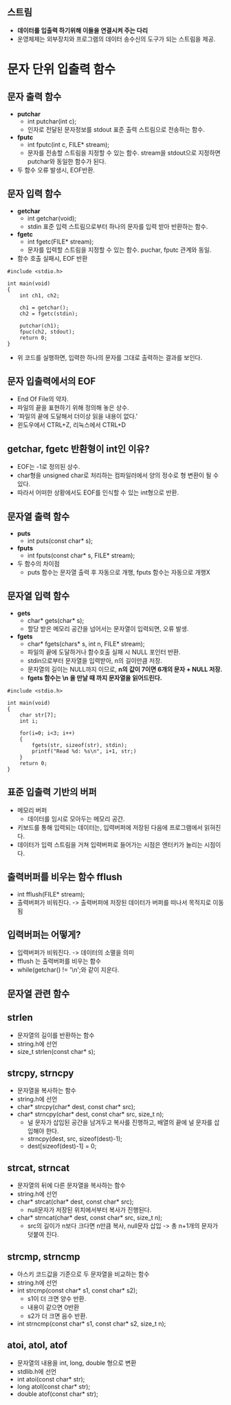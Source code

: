 ## 스트림
- **데이터를 입출력 하기위해 이들을 연결시켜 주는 다리**
- 운영체제는 외부장치와 프로그램의 데이터 송수신의 도구가 되는 스트림을 제공.

# 문자 단위 입출력 함수
## 문자 출력 함수
- **putchar**
    - int putchar(int c);
    - 인자로 전달된 문자정보를 stdout 표준 출력 스트림으로 전송하는 함수.
- **fputc**
    - int fputc(int c, FILE* stream);
    - 문자를 전송할 스트림을 지정할 수 있는 함수. stream을 stdout으로 지정하면 putchar와 동일한 함수가 된다.
- 두 함수 오류 발생시, EOF반환.

## 문자 입력 함수
- **getchar**
    - int getchar(void);
    - stdin 표준 입력 스트림으로부터 하나의 문자를 입력 받아 반환하는 함수.
- **fgetc**
    - int fgetc(FILE* stream);
    - 문자를 입력할 스트림을 지정할 수 있는 함수. puchar, fputc 관계와 동일.
- 함수 호출 실패시, EOF 반환
```
#include <stdio.h>

int main(void)
{
    int ch1, ch2;
    
    ch1 = getchar();
    ch2 = fgetc(stdin);
    
    putchar(ch1);
    fpuc(ch2, stdout);
    return 0;
}
```
- 위 코드를 실행하면, 입력한 하나의 문자를 그대로 출력하는 결과를 보인다.

## 문자 입출력에서의 EOF
- End Of File의 약자.
- 파일의 끝을 표현하기 위해 정의해 놓은 상수.
- '파일의 끝에 도달해서 더이상 읽을 내용이 없다.'
- 윈도우에서 CTRL+Z, 리눅스에서 CTRL+D

## getchar, fgetc 반환형이 int인 이유?
- EOF는 -1로 정의된 상수.
- char형을 unsigned char로 처리하는 컴파일러에서 양의 정수로 형 변환이 될 수 있다.
- 따라서 어떠한 상황에서도 EOF를 인식할 수 있는 int형으로 반환.

## 문자열 출력 함수
- **puts**
    - int puts(const char* s);
- **fputs**
    - int fputs(const char* s, FILE* stream);
- 두 함수의 차이점
    - puts 함수는 문자열 출력 후 자동으로 개행, fputs 함수는 자동으로 개행X

## 문자열 입력 함수
- **gets**
    - char* gets(char* s);
    - 할당 받은 메모리 공간을 넘어서는 문자열이 입력되면, 오류 발생.
- **fgets**
    - char* fgets(chars* s, int n, FILE* stream);
    - 파일의 끝에 도달하거나 함수호출 실패 시 NULL 포인터 반환.
    - stdin으로부터 문자열을 입력받아, n의 길이만큼 저장.
    - 문자열의 길이는 NULL까지 이므로, **n의 값이 7이면 6개의 문자 + NULL 저장.**
    - **fgets 함수는 \n 을 만날 때 까지 문자열을 읽어드린다.**
```
#include <stdio.h>

int main(void)
{
    char str[7];
    int i;
    
    for(i=0; i<3; i++)
    {
        fgets(str, sizeof(str), stdin);
        printf("Read %d: %s\n", i+1, str;)
    }
    return 0;
}
```
## 표준 입출력 기반의 버퍼
- 메모리 버퍼
    - 데이터를 임시로 모아두는 메모리 공간.
- 키보드를 통해 입력되는 데이터는, 입력버퍼에 저장된 다음에 프로그램에서 읽혀진다.
- 데이터가 입력 스트림을 거쳐 입력버퍼로 들어가는 시점은 엔터키가 눌리는 시점이다.

## 출력버퍼를 비우는 함수 fflush
- int fflush(FILE* stream);
- 출력버퍼가 비워진다. -> 출력버퍼에 저장된 데이터가 버퍼를 떠나서 목적지로 이동됨

## 입력버퍼는 어떻게?
- 입력버퍼가 비워진다. -> 데이터의 소멸을 의미
- fflush 는 출력버퍼를 비우는 함수
- while(getchar() != '\n';와 같이 지운다.

## 문자열 관련 함수

## strlen
- 문자열의 길이를 반환하는 함수
- string.h에 선언
- size_t strlen(const char* s);

## strcpy, strncpy
- 문자열을 복사하는 함수
- string.h에 선언
- char* strcpy(char* dest, const char* src);
- char* strncpy(char* dest, const char* src, size_t n);
    - 널 문자가 삽입된 공간을 남겨두고 복사를 진행하고, 배열의 끝에 널 문자를 삽입해야 한다.
    - strncpy(dest, src, sizeof(dest)-1);
    - dest[sizeof(dest)-1] = 0;

## strcat, strncat
- 문자열의 뒤에 다른 문자열을 복사하는 함수
- string.h에 선언
- char* strcat(char* dest, const char* src);
    - null문자가 저장된 위치에서부터 복사가 진행된다.
- char* strncat(char* dest, const char* src, size_t n);
    - src의 길이가 n보다 크다면 n만큼 복사, null문자 삽입 -> 총 n+1개의 문자가 덧붙여 진다.

## strcmp, strncmp
- 아스키 코드값을 기준으로 두 문자열을 비교하는 함수
- string.h에 선언
- int strcmp(const char* s1, const char* s2);
    - s1이 더 크면 양수 반환.
    - 내용이 같으면 0반환
    - s2가 더 크면 음수 반환.
- int strncmp(const char* s1, const char* s2, size_t n);

## atoi, atol, atof
- 문자열의 내용을 int, long, double 형으로 변환 
- stdlib.h에 선언
- int atoi(const char* str);
- long atol(const char* str);
- double atof(const char* str);

